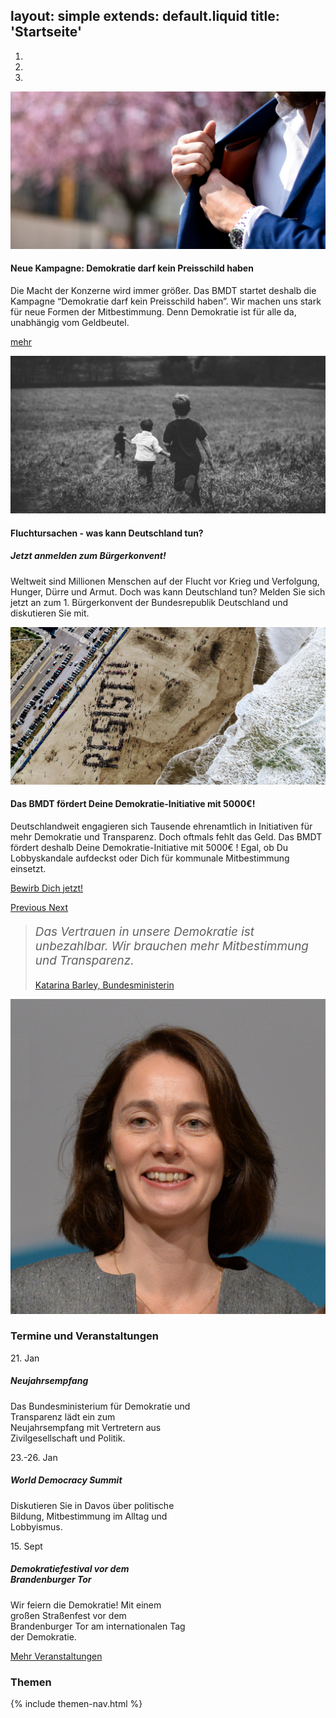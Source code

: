 layout: simple
extends: default.liquid
title: 'Startseite'
---

<div class="bg-primary">
  <div class="container">
    <div id="carouselExampleIndicators" class="carousel slide" data-ride="carousel">
      <ol class="carousel-indicators">
        <li data-target="#carouselExampleIndicators" data-slide-to="0" class="active"></li>
        <li data-target="#carouselExampleIndicators" data-slide-to="1"></li>
        <li data-target="#carouselExampleIndicators" data-slide-to="2"></li>
      </ol>
      <div class="carousel-inner">
        <div class="carousel-item active">
          <img class="d-block w-100" src="/assets/images/kampagnen/preisschild.jpg" alt="Ein Mann zückt ein Umschlag aus der Innentasche seines Anzugs.">
            <div class="carousel-caption d-none p-3 mb-5 bg-dark text-light d-md-block text-left" style="right: 55%;">
              <h4 class="mb-3">Neue Kampagne: Demokratie darf kein Preisschild haben</h4>
              <p>Die Macht der Konzerne wird immer größer. Das BMDT startet deshalb die Kampagne “Demokratie darf kein Preisschild haben”. Wir machen uns stark für neue Formen der Mitbestimmung. Denn Demokratie ist für alle da, unabhängig vom Geldbeutel.</p>
              <p class="text-right"><a class="btn btn-outline-light" href="">mehr</a></p>
            </div>
        </div>
        <div class="carousel-item">
          <img class="d-block w-100" src="/assets/images/kampagnen/kinder-im-feld.jpg" alt="Ein Schwarz-weiß Photo, das zeigt wie Kinder auf einem Feld davon laufen.">
            <div class="carousel-caption d-none p-3 mb-5 bg-light text-dark d-md-block text-left" style="bottom: auto; top: 40px;">
              <h4 class="mb-3">Fluchtursachen - was kann Deutschland tun?</h4>
              <h5>Jetzt anmelden zum Bürgerkonvent!</h5>
              <p>Weltweit sind Millionen Menschen auf der Flucht vor Krieg und Verfolgung, Hunger, Dürre und Armut. Doch was kann Deutschland tun? Melden Sie sich jetzt an zum 1. Bürgerkonvent der Bundesrepublik Deutschland und diskutieren Sie mit.</p>
            </div>
        </div>
        <div class="carousel-item">
          <img class="d-block w-100" src="/assets/images/kampagnen/resist.jpg" alt="Ein Photo aus der Vogelperspektive auf dem Menschen auf einem Strand das Wort 'Resist' formen.">
            <div class="carousel-caption d-none p-3 mb-5 bg-light text-dark d-md-block text-left" style="left: 55%;">
              <h4 class="mb-3">Das BMDT fördert Deine Demokratie-Initiative mit 5000€!</h4>
              <p>Deutschlandweit engagieren sich Tausende ehrenamtlich in Initiativen für mehr Demokratie und Transparenz. Doch oftmals fehlt das Geld. Das BMDT fördert deshalb Deine Demokratie-Initiative mit 5000€ ! Egal, ob Du Lobbyskandale aufdeckst oder Dich für kommunale Mitbestimmung einsetzt.</p>
              <p class="text-center"><a href="#" class="btn btn-outline-primary">Bewirb Dich jetzt!</a></p>
            </div>
        </div>
      </div>
      <a class="carousel-control-prev" href="#carouselExampleIndicators" role="button" data-slide="prev">
        <span class="carousel-control-prev-icon" aria-hidden="true"></span>
        <span class="sr-only">Previous</span>
      </a>
      <a class="carousel-control-next" href="#carouselExampleIndicators" role="button" data-slide="next">
        <span class="carousel-control-next-icon" aria-hidden="true"></span>
        <span class="sr-only">Next</span>
      </a>
    </div>
    </div>
</div>

<div class="container">
  <div class="media">
    <div class="align-self-center media-body">
      <blockquote class="blockquote text-center"><p style="font-size: 1.35em; font-style: italic;">Das Vertrauen in unsere Demokratie ist unbezahlbar. Wir brauchen mehr Mitbestimmung und Transparenz.
      </p>
        <footer class="blockquote-footer text-right"><a href="">Katarina Barley, Bundesministerin</a></footer>
    </blockquote>
    </div>
      <img class="m-5 align-self-center w-25 rounded-circle" src="/assets/images/barley.jpg" alt="Photo zeigt Katarina Barley." />
  </div>
</div>

<div class="bg-light my-5 py-5">
  <div class="container">
    <h3 class="mb-4 row">Termine und Veranstaltungen</h3>
    <div class="row">
      <div class="col">
          <div class="card border-light mb-3" style="max-width: 18rem;">
            <div class="card-header">21. Jan</div>
            <div class="card-body">
              <h5 class="card-title">Neujahrsempfang</h5>
              <p class="card-text">Das Bundesministerium für Demokratie und Transparenz lädt ein zum Neujahrsempfang mit Vertretern aus Zivilgesellschaft und Politik.</p>
            </div>
          </div>
      </div>
      <div class="col">
          <div class="card border-light mb-3" style="max-width: 18rem;">
            <div class="card-header">23.-26. Jan</div>
            <div class="card-body">
              <h5 class="card-title">World Democracy Summit</h5>
              <p class="card-text">Diskutieren Sie in Davos über politische Bildung, Mitbestimmung im Alltag und Lobbyismus.</p>
            </div>
          </div>
      </div>
      <div class="col">
          <div class="card border-light mb-3" style="max-width: 18rem;">
            <div class="card-header">15. Sept</div>
            <div class="card-body">
              <h5 class="card-title">Demokratiefestival vor dem Brandenburger Tor</h5>
              <p class="card-text">Wir feiern die Demokratie! Mit einem großen Straßenfest vor dem Brandenburger Tor am internationalen Tag der Demokratie. </p>
            </div>
          </div>
      </div>
    </div>
    <p class="text-right">
        <a href="/service/veranstaltungen/" class="btn btn-outline-primary">Mehr Veranstaltungen</a>
    </p>
  </div>
</div>
<div class="container">
  <h3>Themen</h3>
  {% include themen-nav.html %}
</div>